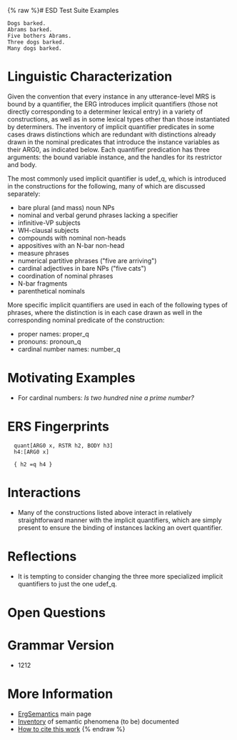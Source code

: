 {% raw %}# ESD Test Suite Examples

    Dogs barked.
    Abrams barked.
    Five bothers Abrams.
    Three dogs barked.
    Many dogs barked.

# Linguistic Characterization

Given the convention that every instance in any utterance-level MRS is
bound by a quantifier, the ERG introduces implicit quantifiers (those
not directly corresponding to a determiner lexical entry) in a variety
of constructions, as well as in some lexical types other than those
instantiated by determiners. The inventory of implicit quantifier
predicates in some cases draws distinctions which are redundant with
distinctions already drawn in the nominal predicates that introduce the
instance variables as their ARG0, as indicated below. Each quantifier
predication has three arguments: the bound variable instance, and the
handles for its restrictor and body.

The most commonly used implicit quantifier is udef\_q, which is
introduced in the constructions for the following, many of which are
discussed separately:

- bare plural (and mass) noun NPs
- nominal and verbal gerund phrases lacking a specifier
- infinitive-VP subjects
- WH-clausal subjects
- compounds with nominal non-heads
- appositives with an N-bar non-head
- measure phrases
- numerical partitive phrases ("five are arriving")
- cardinal adjectives in bare NPs ("five cats")
- coordination of nominal phrases
- N-bar fragments
- parenthetical nominals

More specific implicit quantifiers are used in each of the following
types of phrases, where the distinction is in each case drawn as well in
the corresponding nominal predicate of the construction:

- proper names: proper\_q
- pronouns: pronoun\_q
- cardinal number names: number\_q

# Motivating Examples

- For cardinal numbers: *Is two hundred nine a prime number?*

# ERS Fingerprints

      quant[ARG0 x, RSTR h2, BODY h3]
      h4:[ARG0 x]
    
      { h2 =q h4 }

# Interactions

- Many of the constructions listed above interact in relatively
straightforward manner with the implicit quantifiers, which are
simply present to ensure the binding of instances lacking an overt
quantifier.

# Reflections

- It is tempting to consider changing the three more specialized
implicit quantifiers to just the one udef\_q.

# Open Questions

# Grammar Version

- 1212

# More Information

- [ErgSemantics](https://delph-in.github.io/docs/erg/ErgSemantics) main page
- [Inventory](https://delph-in.github.io/docs/erg/ErgSemantics_Inventory) of semantic phenomena (to be)
documented
- [How to cite this work](https://delph-in.github.io/docs/erg/ErgSemantics_HowToCite)
<update date omitted for speed>{% endraw %}